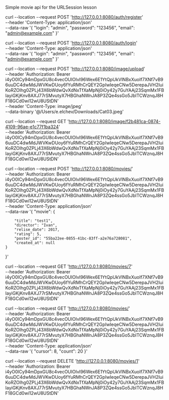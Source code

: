 Simple movie api for the URLSession lesson

curl --location --request POST 'http://127.0.0.1:8080/auth/register' \
--header 'Content-Type: application/json' \
--data-raw '{
    "login": "admin",
    "password": "123456",
    "email": "admin@example.com"
}'

curl --location --request POST 'http://127.0.0.1:8080/auth/login' \
--header 'Content-Type: application/json' \
--data-raw '{
    "login": "admin",
    "password": "123456",
    "email": "admin@example.com"
}'

curl --location --request POST 'http://127.0.0.1:8080/image/upload' \
--header 'Authorization: Bearer i4yO0lCy94mDpxGU8c4vecOUIOlvI96Wex6E1YtQpUkVlNBxXuoIf7XNf7vB96uuDC4dwMdJWVKwDUoy6fYuRMhCrQEY2GpIwIeqeCNw5DerepaJVH2IuiKoRZOIhg0ZPLj43X6bWdwQvXdNxTfXaMpNj0iOy42y7GuYAAj23SqmMx1FBIayiGKjKnv8AXJ77rSMvutyX7HBGhaNWnJA8P3ZQe4ssGo5JbITCWznqJ8HF18GCd0wi12wU8UStDN' \
--header 'Content-Type: image/jpeg' \
--data-binary '@/Users/e.elchev/Downloads/Cat03.jpeg'

curl --location --request GET 'http://127.0.0.1:8080/image/f2b481ca-0874-4109-96ae-e1c77f1ba324' \
--header 'Authorization: Bearer i4yO0lCy94mDpxGU8c4vecOUIOlvI96Wex6E1YtQpUkVlNBxXuoIf7XNf7vB96uuDC4dwMdJWVKwDUoy6fYuRMhCrQEY2GpIwIeqeCNw5DerepaJVH2IuiKoRZOIhg0ZPLj43X6bWdwQvXdNxTfXaMpNj0iOy42y7GuYAAj23SqmMx1FBIayiGKjKnv8AXJ77rSMvutyX7HBGhaNWnJA8P3ZQe4ssGo5JbITCWznqJ8HF18GCd0wi12wU8UStDN'

curl --location --request POST 'http://127.0.0.1:8080/movies/' \
--header 'Authorization: Bearer i4yO0lCy94mDpxGU8c4vecOUIOlvI96Wex6E1YtQpUkVlNBxXuoIf7XNf7vB96uuDC4dwMdJWVKwDUoy6fYuRMhCrQEY2GpIwIeqeCNw5DerepaJVH2IuiKoRZOIhg0ZPLj43X6bWdwQvXdNxTfXaMpNj0iOy42y7GuYAAj23SqmMx1FBIayiGKjKnv8AXJ77rSMvutyX7HBGhaNWnJA8P3ZQe4ssGo5JbITCWznqJ8HF18GCd0wi12wU8UStDN' \
--header 'Content-Type: application/json' \
--data-raw '{
    "movie": {
        
        "title": "test1",
        "director": "Ivan",
        "relise_date": 2017,
        "rating": 5,
        "poster_id": "55ba22ee-0855-41bc-83ff-a2e76a728081",
        "created_at": null
    }
}'

curl --location --request GET 'http://127.0.0.1:8080/movies/7' \
--header 'Authorization: Bearer i4yO0lCy94mDpxGU8c4vecOUIOlvI96Wex6E1YtQpUkVlNBxXuoIf7XNf7vB96uuDC4dwMdJWVKwDUoy6fYuRMhCrQEY2GpIwIeqeCNw5DerepaJVH2IuiKoRZOIhg0ZPLj43X6bWdwQvXdNxTfXaMpNj0iOy42y7GuYAAj23SqmMx1FBIayiGKjKnv8AXJ77rSMvutyX7HBGhaNWnJA8P3ZQe4ssGo5JbITCWznqJ8HF18GCd0wi12wU8UStDN'

curl --location --request GET 'http://127.0.0.1:8080/movies/' \
--header 'Authorization: Bearer i4yO0lCy94mDpxGU8c4vecOUIOlvI96Wex6E1YtQpUkVlNBxXuoIf7XNf7vB96uuDC4dwMdJWVKwDUoy6fYuRMhCrQEY2GpIwIeqeCNw5DerepaJVH2IuiKoRZOIhg0ZPLj43X6bWdwQvXdNxTfXaMpNj0iOy42y7GuYAAj23SqmMx1FBIayiGKjKnv8AXJ77rSMvutyX7HBGhaNWnJA8P3ZQe4ssGo5JbITCWznqJ8HF18GCd0wi12wU8UStDN' \
--header 'Content-Type: application/json' \
--data-raw '{
    "cursor": 8,
    "count": 20
}'

curl --location --request DELETE 'http://127.0.0.1:8080/movies/1' \
--header 'Authorization: Bearer i4yO0lCy94mDpxGU8c4vecOUIOlvI96Wex6E1YtQpUkVlNBxXuoIf7XNf7vB96uuDC4dwMdJWVKwDUoy6fYuRMhCrQEY2GpIwIeqeCNw5DerepaJVH2IuiKoRZOIhg0ZPLj43X6bWdwQvXdNxTfXaMpNj0iOy42y7GuYAAj23SqmMx1FBIayiGKjKnv8AXJ77rSMvutyX7HBGhaNWnJA8P3ZQe4ssGo5JbITCWznqJ8HF18GCd0wi12wU8UStDN'
